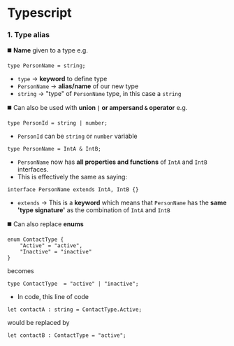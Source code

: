 # Typescript

### 1. **Type alias**

◼️ **Name** given to a type e.g.
```
type PersonName = string;
```
- `type` -> **keyword** to define type
- `PersonName` -> **alias/name** of our new type
- `string` -> "type" of `PersonName` type, in this case a `string`

◼️ Can also be used with **union `|` or ampersand  `&` operator** e.g.
```
type PersonId = string | number;
```
- `PersonId` can be `string` or `number` variable
```
type PersonName = IntA & IntB;
```
- `PersonName` now has **all properties and functions** of `IntA` and `IntB` interfaces.
- This is effectively the same as saying:
```
interface PersonName extends IntA, IntB {}
```
- `extends` -> This is a **keyword** which means that `PersonName` has the **same 'type signature'** as the combination of `IntA` and `IntB`

◼️ Can also replace **enums**
```
enum ContactType {
    "Active" = "active",
    "Inactive" = "inactive"
}
```
becomes
```
type ContactType  = "active" | "inactive";
```
- In code, this line of code
```
let contactA : string = ContactType.Active;
```
would be replaced by 
```
let contactB : ContactType = "active";
```
